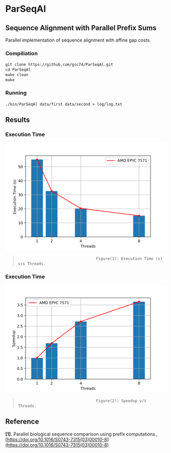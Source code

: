# ParSeqAl
## Sequence Alignment with Parallel Prefix Sums
Parallel implementation of sequence alignment with affine gap costs.


### Compiliation
```
git clone https://github.com/gsc74/ParSeqAl.git
cd ParSeqAl
make clean
make
```

### Running
```
./bin/ParSeqAl data/first data/second > log/log.txt 
```

## Results
### Execution Time 
![Alt text](ExecTime.png?raw=true "Execution Time (s)")
>                                       Figure(1): Execution Time (s) v/s Threads.

### Execution Time 
![Alt text](SpeedUp.png?raw=true "Speed Up")
>                                       Figure(2): Speedup v/s Threads.

## Reference
<b id="my_anchor">[1].</b> Parallel biological sequence comparison using prefix computations., [https://doi.org/10.1016/S0743-7315(03)00010-8](https://doi.org/10.1016/S0743-7315(03)00010-8)

